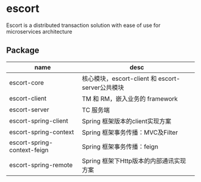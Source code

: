 # escort

Escort is a distributed transaction solution with ease of use for microservices architecture

## Package

| name | desc |
| --- | --- |
| escort-core | 核心模块，escort-client 和 escort-server公共模块 |
| escort-client | TM 和 RM，嵌入业务的 framework |
| escort-server | TC 服务端 |
| escort-spring-client | Spring 框架版本的client实现方案 |
| escort-spring-context | Spring 框架事务传播：MVC及Filter |
| escort-spring-context-feign | Spring 框架事务传播：feign 
| escort-spring-remote | Spring 框架下Http版本的内部通讯实现方案 |

